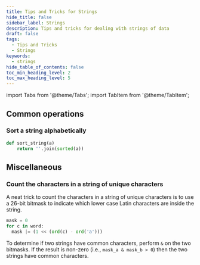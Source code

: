 ```yaml
---
title: Tips and Tricks for Strings
hide_title: false
sidebar_label: Strings
description: Tips and tricks for dealing with strings of data
draft: false
tags: 
  - Tips and Tricks
  - Strings
keywords: 
  - strings
hide_table_of_contents: false
toc_min_heading_level: 2
toc_max_heading_level: 5
---
```


import Tabs from '@theme/Tabs';
import TabItem from '@theme/TabItem';

## Common operations

### Sort a string alphabetically

<Tabs>
<TabItem value='python' label='Python'>

```python
def sort_string(a)
    return ''.join(sorted(a))
```

</TabItem>
</Tabs>

## Miscellaneous

### Count the characters in a string of unique characters

A neat trick to count the characters in a string of unique characters is to use a 26-bit bitmask to indicate which lower case Latin characters are inside the string.

<Tabs>
<TabItem value='python' label='Python'>

```python
mask = 0
for c in word:
  mask |= (1 << (ord(c) - ord('a')))
```

</TabItem>
</Tabs>



To determine if two strings have common characters, perform `&` on the two bitmasks. If the result is non-zero (i.e., `mask_a & mask_b > 0`) then the two strings have common characters.
